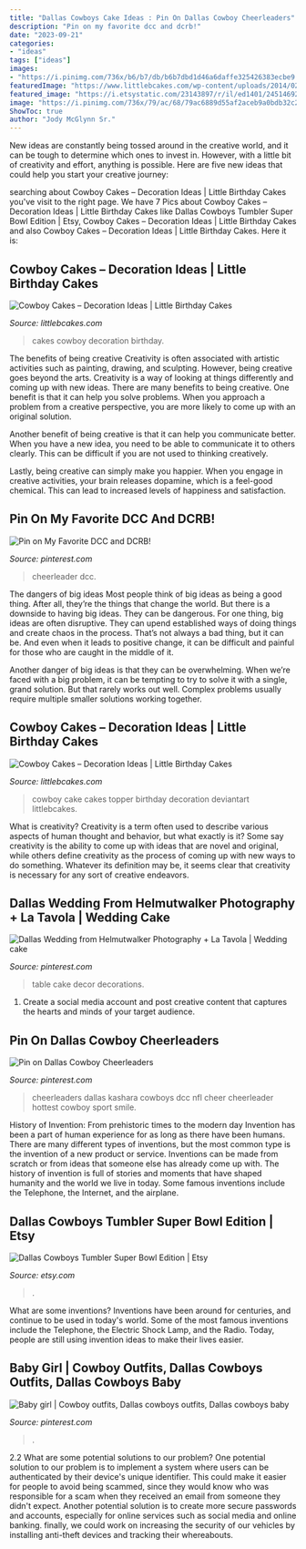 ```yaml
---
title: "Dallas Cowboys Cake Ideas : Pin On Dallas Cowboy Cheerleaders"
description: "Pin on my favorite dcc and dcrb!"
date: "2023-09-21"
categories:
- "ideas"
tags: ["ideas"]
images:
- "https://i.pinimg.com/736x/b6/b7/db/b6b7dbd1d46a6daffe325426383ecbe9.jpg"
featuredImage: "https://www.littlebcakes.com/wp-content/uploads/2014/02/Cowboy-Wedding-Cakes.jpg"
featured_image: "https://i.etsystatic.com/23143897/r/il/ed1401/2451469237/il_794xN.2451469237_gs5s.jpg"
image: "https://i.pinimg.com/736x/79/ac/68/79ac6889d55af2aceb9a0bdb32c2cba7.jpg"
ShowToc: true
author: "Jody McGlynn Sr."
---
```



New ideas are constantly being tossed around in the creative world, and it can be tough to determine which ones to invest in. However, with a little bit of creativity and effort, anything is possible. Here are five new ideas that could help you start your creative journey:  

	

		
searching about Cowboy Cakes – Decoration Ideas | Little Birthday Cakes you've visit to the right page. We have 7 Pics about Cowboy Cakes – Decoration Ideas | Little Birthday Cakes like Dallas Cowboys Tumbler Super Bowl Edition | Etsy, Cowboy Cakes – Decoration Ideas | Little Birthday Cakes and also Cowboy Cakes – Decoration Ideas | Little Birthday Cakes. Here it is:
		
    
## Cowboy Cakes – Decoration Ideas | Little Birthday Cakes

<img loading=lazy src="https://www.littlebcakes.com/wp-content/uploads/2014/02/Cowboy-Wedding-Cakes.jpg" onerror="this.onerror=null;this.src='https://tse4.mm.bing.net/th?id=OIP.OA0mNdhMvr2LFDIbD5nAIQHaMX&amp;pid=15.1';" alt="Cowboy Cakes – Decoration Ideas | Little Birthday Cakes">

_Source: littlebcakes.com_

>cakes cowboy decoration birthday. 

	

The benefits of being creative
Creativity is often associated with artistic activities such as painting, drawing, and sculpting. However, being creative goes beyond the arts. Creativity is a way of looking at things differently and coming up with new ideas.
There are many benefits to being creative. One benefit is that it can help you solve problems. When you approach a problem from a creative perspective, you are more likely to come up with an original solution.

Another benefit of being creative is that it can help you communicate better. When you have a new idea, you need to be able to communicate it to others clearly. This can be difficult if you are not used to thinking creatively.

Lastly, being creative can simply make you happier. When you engage in creative activities, your brain releases dopamine, which is a feel-good chemical. This can lead to increased levels of happiness and satisfaction.

    
## Pin On My Favorite DCC And DCRB!

<img loading=lazy src="https://i.pinimg.com/736x/6c/2b/78/6c2b78590b38112bbf6a0b2a789759f5--nba-cheerleaders-sport-football.jpg" onerror="this.onerror=null;this.src='https://tse2.mm.bing.net/th?id=OIP.oAnH33Ogd26xpFFhxS9fMQHaLH&amp;pid=15.1';" alt="Pin on My Favorite DCC and DCRB!">

_Source: pinterest.com_

>cheerleader dcc. 

	

The dangers of big ideas
Most people think of big ideas as being a good thing. After all, they’re the things that change the world. But there is a downside to having big ideas. They can be dangerous.
For one thing, big ideas are often disruptive. They can upend established ways of doing things and create chaos in the process. That’s not always a bad thing, but it can be. And even when it leads to positive change, it can be difficult and painful for those who are caught in the middle of it.

Another danger of big ideas is that they can be overwhelming. When we’re faced with a big problem, it can be tempting to try to solve it with a single, grand solution. But that rarely works out well. Complex problems usually require multiple smaller solutions working together.

    
## Cowboy Cakes – Decoration Ideas | Little Birthday Cakes

<img loading=lazy src="http://www.littlebcakes.com/wp-content/uploads/2014/02/Cowboy-Cake-Ideas.jpg" onerror="this.onerror=null;this.src='https://tse1.mm.bing.net/th?id=OIP.SwowEiBcfxsJ414qzpoUcQHaJ4&amp;pid=15.1';" alt="Cowboy Cakes – Decoration Ideas | Little Birthday Cakes">

_Source: littlebcakes.com_

>cowboy cake cakes topper birthday decoration deviantart littlebcakes. 

	

What is creativity?
Creativity is a term often used to describe various aspects of human thought and behavior, but what exactly is it? Some say creativity is the ability to come up with ideas that are novel and original, while others define creativity as the process of coming up with new ways to do something. Whatever its definition may be, it seems clear that creativity is necessary for any sort of creative endeavors.

    
## Dallas Wedding From Helmutwalker Photography + La Tavola | Wedding Cake

<img loading=lazy src="https://i.pinimg.com/736x/f1/58/9f/f1589fb83a379e64f6e6a8ea129c69f8--wedding-cake-table-decorations-wedding-decor.jpg" onerror="this.onerror=null;this.src='https://tse1.mm.bing.net/th?id=OIP.P1NFGitC7NgQDLCZIFaQ0wHaLH&amp;pid=15.1';" alt="Dallas Wedding from Helmutwalker Photography + La Tavola | Wedding cake">

_Source: pinterest.com_

>table cake decor decorations. 

	

1. Create a social media account and post creative content that captures the hearts and minds of your target audience.

    
## Pin On Dallas Cowboy Cheerleaders

<img loading=lazy src="https://i.pinimg.com/736x/79/ac/68/79ac6889d55af2aceb9a0bdb32c2cba7.jpg" onerror="this.onerror=null;this.src='https://tse3.mm.bing.net/th?id=OIP.E0cXfwwiUcaObwQdify-HwHaLH&amp;pid=15.1';" alt="Pin on Dallas Cowboy Cheerleaders">

_Source: pinterest.com_

>cheerleaders dallas kashara cowboys dcc nfl cheer cheerleader hottest cowboy sport smile. 

	

History of Invention: From prehistoric times to the modern day
Invention has been a part of human experience for as long as there have been humans. There are many different types of inventions, but the most common type is the invention of a new product or service. Inventions can be made from scratch or from ideas that someone else has already come up with. The history of invention is full of stories and moments that have shaped humanity and the world we live in today. Some famous inventions include the Telephone, the Internet, and the airplane.

    
## Dallas Cowboys Tumbler Super Bowl Edition | Etsy

<img loading=lazy src="https://i.etsystatic.com/23143897/r/il/ed1401/2451469237/il_794xN.2451469237_gs5s.jpg" onerror="this.onerror=null;this.src='https://tse4.mm.bing.net/th?id=OIP.BiKGDwdaJeH2VA1k9gKnMQHaJ4&amp;pid=15.1';" alt="Dallas Cowboys Tumbler Super Bowl Edition | Etsy">

_Source: etsy.com_

>. 

	

What are some inventions?
Inventions have been around for centuries, and continue to be used in today's world. Some of the most famous inventions include the Telephone, the Electric Shock Lamp, and the Radio. Today, people are still using invention ideas to make their lives easier.

    
## Baby Girl | Cowboy Outfits, Dallas Cowboys Outfits, Dallas Cowboys Baby

<img loading=lazy src="https://i.pinimg.com/736x/b6/b7/db/b6b7dbd1d46a6daffe325426383ecbe9.jpg" onerror="this.onerror=null;this.src='https://tse2.mm.bing.net/th?id=OIP.2wL1SUhX33hcHG0UGxd4xwHaMe&amp;pid=15.1';" alt="Baby girl | Cowboy outfits, Dallas cowboys outfits, Dallas cowboys baby">

_Source: pinterest.com_

>. 

	

2.2 What are some potential solutions to our problem?
One potential solution to our problem is to implement a system where users can be authenticated by their device's unique identifier. This could make it easier for people to avoid being scammed, since they would know who was responsible for a scam when they received an email from someone they didn't expect. Another potential solution is to create more secure passwords and accounts, especially for online services such as social media and online banking. finally, we could work on increasing the security of our vehicles by installing anti-theft devices and tracking their whereabouts.

